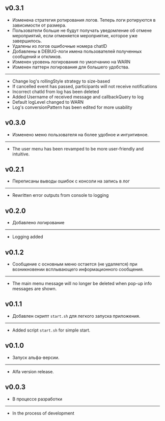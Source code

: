 ## v0.3.1
- Изменена стратегия ротирования логов. Теперь логи ротируются в зависимости от размера.
- Пользователи больше не будут получать уведомление об отмене мероприятий, если отменяется мероприятие, которое уже завершилось.
- Удалены из логов ошибочные номера chatID
- Добавлены в DEBUG-логи имена пользователей полученных сообщений и откликов.
- Изменен уровень логирования по умолчанию на WARN
- Изменен паттерн логирования для большего удобства.

___
- Change log's rollingStyle strategy to size-based
- If cancelled event has passed, participants will not receive notifications
- Incorrect chatId from log has been deleted
- Added Username of received message and callbackQuery to log
- Default logLevel changed to WARN
- Log's conversionPattern has been edited for more usability

## v0.3.0
- Изменено меню пользователя на более удобное и интуитивное.
___
- The user menu has been revamped to be more user-friendly and intuitive.

## v0.2.1
- Переписаны выводы ошибок с консоли на запись в лог
___
- Rewritten error outputs from console to logging

## v0.2.0
- Добавлено логирование
___
- Logging added

## v0.1.2
* Сообщение с основным меню остается (не удаляется) при возникновении всплывающего информационного сообщения.
___
* The main menu message will no longer be deleted when pop-up info messages are shown.

## v0.1.1
* Добавлен скрипт `start.sh` для легкого запуска приложения.
___
* Added script `start.sh` for simple start.

## v0.1.0
* Запуск альфа-версии.
___
* Alfa version release.

## v0.0.3
* В процессе разработки
___
* In the process of development
